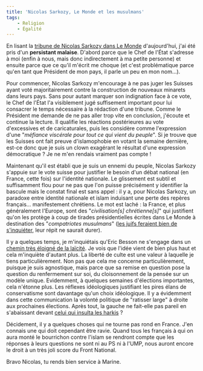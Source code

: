 ```yaml
---
title: 'Nicolas Sarkozy, Le Monde et les musulmans'
tags:
    - Religion
    - Égalité
---
```


En lisant la
[tribune de Nicolas Sarkozy dans Le Monde](http://www.lemonde.fr/idees/article/2009/12/08/m-sarkozy-respecter-ceux-qui-arrivent-respecter-ceux-qui-accueillent_1277422_3232.html)
d'aujourd'hui, j'ai été pris d'un **persistant malaise**. D'abord parce que le
Chef de l'État s'adresse à moi (enfin à nous, mais donc indirectement à ma
petite personne) et ensuite parce que ce qu'il m'écrit me choque (et c'est
problématique parce qu'en tant que Président de mon pays, il parle un peu en mon
nom…).

<!-- more -->

Pour commencer, Nicolas Sarkozy m'encourage à ne pas juger les Suisses ayant
voté majoritairement contre la construction de nouveaux minarets dans leurs
pays. Sans pour autant marquer son indignation face à ce vote, le Chef de l'État
l'a visiblement jugé suffisement important pour lui consacrer le temps
nécessaire à la rédaction d'une tribune. Comme le Président me demande de ne pas
aller trop vite en conclusion, j'écoute et continue la lecture. Il qualifie les
réactions postérieures au vote d'excessives et de caricaturales, puis les
considère comme l'expression d'une "_méfiance viscérale pour tout ce qui vient
du peuple_". Si je trouve que les Suisses ont fait preuve d'islamophobie en
votant la semaine dernière, est-ce donc que je suis un clown exagérant le
résultat d'une expression démocratique&nbsp;? Je ne m'en rendais vraiment pas
compte&nbsp;!

Maintenant qu'il est établi que je suis un ennemi du peuple, Nicolas Sarkozy
s'appuie sur le vote suisse pour justifier le besoin d'un débat national (en
France, cette fois) sur l'identité nationale. Le glissement est subtil et
suffisamment flou pour ne pas que l'on puisse précisément y identifier la
bascule mais le constat final est sans appel&nbsp;: il y a, pour Nicolas
Sarkozy, un paradoxe entre identité nationale et islam induisant une perte des
repères français… manifestement chrétiens. Le mot est laché&nbsp;: la France, et
plus généralement l'Europe, sont des "_civilisation[s] chrétienne[s]_" qui
justifient qu'on les protège à coup de tirades présidentielles écrites dans Le
Monde à destination des "_compatriotes musulmans_"
([les juifs feraient bien de s'inquiéter](http://www.lefigaro.fr/editos/2009/12/03/01031-20091203ARTFIG00019-minarets-l-europe-doit-changer-son-regard-sur-l-islam-.php),
leur répit ne saurait durer).

Il y a quelques temps, je m'inquiétais qu'Eric Besson ne s'engage dans un
[chemin très éloigné de la laïcité](/2009/11/communautar-r-us/). Je vois que
l'idée vient de bien plus haut et cela m'inquiète d'autant plus. La liberté de
culte est une valeur à laquelle je tiens particulièrement. Non pas que cela me
concerne particulièrement, puisque je suis agnostique, mais parce que sa remise
en question pose la question du renfermement sur soi, du cloisonnement de la
pensée sur un modèle unique. Evidemment, à quelques semaines d'élections
importantes, cela n'étonne plus. Les réflexes idéologiques justifiant les pires
élans de conservatisme sont davantage qu'un choix idéologique. Il y a évidemment
dans cette communication la volonté politique de "ratisser large" à droite aux
prochaines élections. Après tout, la gauche ne fait-elle pas pareil en
s'abaissant devant
[celui qui insulta les harkis](http://www.lefigaro.fr/politique/2009/12/10/01002-20091210ARTFIG00135-georges-freche-met-le-ps-face-a-ses-contradictions-.php)&nbsp;?

Décidement, il y a quelques choses qui ne tourne pas rond en France. J'en
connais une qui doit cependant être ravie. Quand tous les français à qui on aura
monté le bourrichon contre l'islam se rendront compte que les réponses à leurs
questions ne sont ni au PS ni à l'UMP, nous auront encore le droit à un très
joli score du Front National.

Bravo Nicolas, tu rends bien service à Marine.

